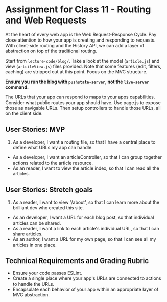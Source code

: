 # Assignment for Class 11 - Routing and Web Requests

At the heart of every web app is the Web Request-Response Cycle. Pay close attention to how your app is creating and responding to requests. With client-side routing and the History API, we can add a layer of abstraction on top of the traditional routing.

Start from `lecture-code/blog/`. Take a look at the model (`article.js`) and view (`artcileView.js`) files provided. Note that some features (edit, filters, caching) are stripped out at this point. Focus on the MVC structure.

**Ensure you run the blog with `pushstate-server`, not the `live-server` command.**

The URLs that your app can respond to maps to your apps capabilities. Consider what public routes your app should have. Use page.js to expose those as navigable URLs. Then setup controllers to handle those URLs, all on the client side.

## User Stories: MVP
 1. As a developer, I want a routing file, so that I have a central place to define what URLs my app can handle.
 - As a developer, I want an articleController, so that I can group together actions related to the article resource.
 - As an reader, I want to view the article index, so that I can read all the articles.

## User Stories: Stretch goals
 1. As a reader, I want to view '/about', so that I can learn more about the brilliant dev who created this site.  
 - As an developer, I want a URL for each blog post, so that individual articles can be shared.
 - As a reader, I want a link to each article's individual URL, so that I can share articles.
 - As an author, I want a URL for my own page, so that I can see all my articles in one place.


## Technical Requirements and Grading Rubric
 - Ensure your code passes ESLint.
 - Create a single place where your app's URLs are connected to actions to handle the URLs.
 - Encapsulate each behavior of your app within an appropriate layer of MVC abstraction.
